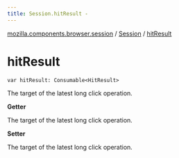 ```yaml
---
title: Session.hitResult - 
---
```


[mozilla.components.browser.session](../index.html) / [Session](index.html) / [hitResult](./hit-result.html)

# hitResult

`var hitResult: Consumable<HitResult>`

The target of the latest long click operation.

**Getter**

The target of the latest long click operation.

**Setter**

The target of the latest long click operation.

